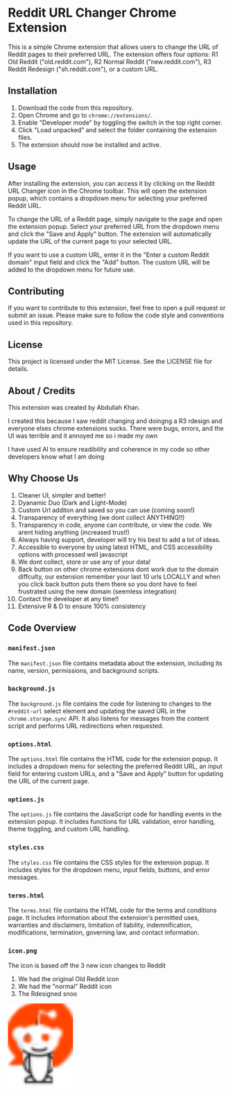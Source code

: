 # Reddit URL Changer Chrome Extension

This is a simple Chrome extension that allows users to change the URL of Reddit pages to their preferred URL. The extension offers four options: R1 Old Reddit ("old.reddit.com"), R2 Normal Reddit ("new.reddit.com"), R3 Reddit Redesign ("sh.reddit.com"), or a custom URL.

## Installation

1. Download the code from this repository.
2. Open Chrome and go to `chrome://extensions/`.
3. Enable "Developer mode" by toggling the switch in the top right corner.
4. Click "Load unpacked" and select the folder containing the extension files.
5. The extension should now be installed and active.

## Usage

After installing the extension, you can access it by clicking on the Reddit URL Changer icon in the Chrome toolbar. This will open the extension popup, which contains a dropdown menu for selecting your preferred Reddit URL.

To change the URL of a Reddit page, simply navigate to the page and open the extension popup. Select your preferred URL from the dropdown menu and click the "Save and Apply" button. The extension will automatically update the URL of the current page to your selected URL.

If you want to use a custom URL, enter it in the "Enter a custom Reddit domain" input field and click the "Add" button. The custom URL will be added to the dropdown menu for future use.

## Contributing

If you want to contribute to this extension, feel free to open a pull request or submit an issue. Please make sure to follow the code style and conventions used in this repository.

## License

This project is licensed under the MIT License. See the LICENSE file for details.

## About / Credits

This extension was created by Abdullah Khan.

I created this because I saw reddit changing and doingng a R3 rdesign and everyone elses chrome extensions sucks. There were bugs, errors, and the UI was terrible and it annoyed me so i made my own

I have used AI to ensure readibility and coherence in my code so other developers know what I am doing

## Why Choose Us

1. Cleaner UI, simpler and better!
2. Dyanamic Duo (Dark and Light-Mode)
3. Custom Url additon and saved so you can use (coming soon!)
4. Transparency of everything (we dont collect ANYTHING!!)
5. Transparency in code, anyone can contribute, or view the code. We arent hiding anything (increased trust!)
6. Always having support, developer will try his best to add a lot of ideas.
7. Accessible to everyone by using latest HTML, and CSS accessibility options with processed well javascript 
8. We dont collect, store or use any of your data!
9. Back button on other chrome extensions dont work due to the domain diffculty, our extension remember your last 10 urls LOCALLY and when you click back button puts them there so you dont have to feel frustrated using the new domain (seemless integration)
10. Contact the developer at any time!!
11. Extensive R & D to ensure 100% consistency


## Code Overview

### `manifest.json`

The `manifest.json` file contains metadata about the extension, including its name, version, permissions, and background scripts.

### `background.js`

The `background.js` file contains the code for listening to changes to the `#reddit-url` select element and updating the saved URL in the `chrome.storage.sync` API. It also listens for messages from the content script and performs URL redirections when requested.

### `options.html`

The `options.html` file contains the HTML code for the extension popup. It includes a dropdown menu for selecting the preferred Reddit URL, an input field for entering custom URLs, and a "Save and Apply" button for updating the URL of the current page.

### `options.js`

The `options.js` file contains the JavaScript code for handling events in the extension popup. It includes functions for URL validation, error handling, theme toggling, and custom URL handling.

### `styles.css`

The `styles.css` file contains the CSS styles for the extension popup. It includes styles for the dropdown menu, input fields, buttons, and error messages.

### `terms.html`

The `terms.html` file contains the HTML code for the terms and conditions page. It includes information about the extension's permitted uses, warranties and disclaimers, limitation of liability, indemnification, modifications, termination, governing law, and contact information.

### `icon.png`

The icon is based off the 3 new icon changes to Reddit

1. We had the original Old Reddit icon
2. We had the "normal" Reddit icon
3. The Rdesigned snoo


<img src="icon.png" alt="Chrome Extension Icon" width="150" height="200">
